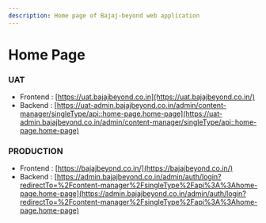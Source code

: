 ```yaml
---
description: Home page of Bajaj-beyond web application
---
```


# Home Page

### UAT

* Frontend : [https://uat.bajajbeyond.co.in](https://uat.bajajbeyond.co.in/)
* Backend : [https://uat-admin.bajajbeyond.co.in/admin/content-manager/singleType/api::home-page.home-page](https://uat-admin.bajajbeyond.co.in/admin/content-manager/singleType/api::home-page.home-page)

### PRODUCTION

* Frontend : [https://bajajbeyond.co.in/](https://bajajbeyond.co.in/)
* Backend : [https://admin.bajajbeyond.co.in/admin/auth/login?redirectTo=%2Fcontent-manager%2FsingleType%2Fapi%3A%3Ahome-page.home-page](https://admin.bajajbeyond.co.in/admin/auth/login?redirectTo=%2Fcontent-manager%2FsingleType%2Fapi%3A%3Ahome-page.home-page)
